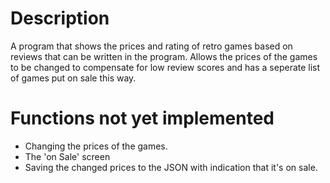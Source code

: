 <H1>Description</H1>
A program that shows the prices and rating of retro games based on reviews that can be written in the program. Allows the prices of the games to be changed to compensate for low review scores and has a seperate list of games put on sale this way. 

<H1>Functions not yet implemented</H1>
<ul>
  <li>
    Changing the prices of the games.
  </li>
  <li>
    The 'on Sale' screen
  </li>
  <li>
    Saving the changed prices to the JSON with indication that it's on sale.
  </li>
</ul>
